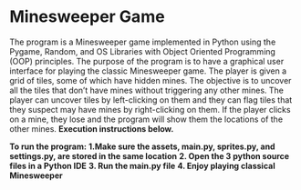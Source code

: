 # Minesweeper Game
The program is a Minesweeper game implemented in Python using the Pygame, Random, and OS Libraries with Object Oriented Programming (OOP) principles. The purpose of the program is to have a graphical user interface for playing the classic Minesweeper game. The player is given a grid of tiles, some of which have hidden mines. The objective is to uncover all the tiles that don’t have mines without triggering any other mines. The player can uncover tiles by left-clicking on them and they can flag tiles that they suspect may have mines by right-clicking on them. If the player clicks on a mine, they lose and the program will show them the locations of the other mines. **Execution instructions below.**

**To run the program:**
**1.Make sure the assets, main.py, sprites.py, and settings.py, are stored in the same location**
**2. Open the 3 python source files in a Python IDE**
**3. Run the main.py file**
**4. Enjoy playing classical Minesweeper**
